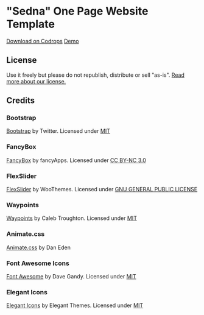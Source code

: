 # "Sedna" One Page Website Template
[Download on Codrops](http://tympanus.net/codrops/?p=24660)
[Demo](http://tympanus.net/Freebies/Sedna/)

## License
Use it freely but please do not republish, distribute or sell "as-is". [Read more about our license.](http://tympanus.net/codrops/licensing/)

## Credits 
### Bootstrap
[Bootstrap](http://getbootstrap.com/) by Twitter. Licensed under [MIT](https://github.com/twbs/bootstrap/blob/master/LICENSE)
### FancyBox
[FancyBox](http://fancyapps.com/fancybox/) by fancyApps. Licensed under [CC BY-NC 3.0](http://creativecommons.org/licenses/by-nc/3.0/)
### FlexSlider
[FlexSlider](http://www.woothemes.com/flexslider/) by WooThemes. Licensed under [GNU GENERAL PUBLIC LICENSE](https://github.com/woothemes/FlexSlider/blob/master/LICENSE.md)

### Waypoints
[Waypoints](https://github.com/imakewebthings/waypoints) by Caleb Troughton. Licensed under [MIT](https://github.com/imakewebthings/waypoints/blog/master/licenses.txt)

### Animate.css
[Animate.css](https://daneden.github.io/animate.css/) by Dan Eden

### Font Awesome Icons 
[Font Awesome](http://fortawesome.github.io/Font-Awesome/) by Dave Gandy. Licensed under [MIT](http://opensource.org/licenses/mit-license.html)

### Elegant Icons 
[Elegant Icons](http://www.elegantthemes.com/blog/resources/elegant-icon-font/) by Elegant Themes. Licensed under [MIT](http://opensource.org/licenses/mit-license.html)

